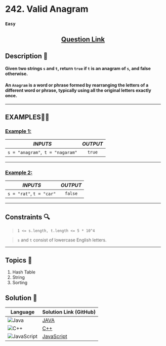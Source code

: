 # 242. Valid Anagram

### `Easy`


<h2 align="center">
<a href="https://leetcode.com/problems/valid-anagram/description/"><strong>Question Link</strong></a>
</h2>


## Description 📑

#### Given two strings `s` and `t`, return `true` if `t` is an anagram of `s`, and false otherwise.

#### An `Anagram` is a word or phrase formed by rearranging the letters of a different word or phrase, typically using all the original letters exactly once.

---

## **EXAMPLES**💫✨ </br>

<h3>

<ins>**Example 1**:</ins> </br>


| _INPUTS_ | _OUTPUT_ |
| :-----------: | :-----------: |
| `s = "anagram"`,` t = "nagaram"` | `true` |

</h3>

____
<h3>

<ins>**Example 2**:</ins> </br>

| _INPUTS_ | _OUTPUT_ |
| :-----------: | :-----------: |
| `s = "rat"`, `t = "car"` | `false` |

</h3>


___

## Constraints 🔍

> `1 <= s.length, t.length <= 5 * 10^4`</br>

> `s` and `t` consist of lowercase English letters. <br>

___

## Topics 📝

1. Hash Table
2. String
3. Sorting


## Solution 📃

|  Language   |  Solution Link (GitHub) |
| ------------- | ------------- |
|  ![Java](https://img.shields.io/badge/java-%23ED8B00.svg?style=flat&logo=openjdk&logoColor=white)  | [JAVA](https://github.com/Purnima47/Leetcode-Solutions/blob/main/%F0%9F%9F%A2%20Easy/242%20-%20Valid%20Anagram/_242Valid%20Anagram.java) |
|  ![C++](https://img.shields.io/badge/c++-%2300599C.svg?style=plastic&logo=c%2B%2B&logoColor=white)  | [C++](https://github.com/Purnima47/Leetcode-Solutions/blob/main/%F0%9F%9F%A2%20Easy/242%20-%20Valid%20Anagram/_242Valid%20Anagram.cpp)  |
|  ![JavaScript](https://img.shields.io/badge/javascript-%23323330.svg?style=flat&logo=javascript&logoColor=%23F7DF1E)  | [JavaScript](https://github.com/Purnima47/Leetcode-Solutions/blob/main/%F0%9F%9F%A2%20Easy/242%20-%20Valid%20Anagram/_242Valid%20Anagram.js) |
